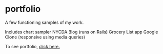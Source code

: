# portfolio

A few functioning samples of my work.

Includes chart sampler
NYCDA Blog (runs on Rails)
Grocery List app
Google Clone (responsive using media queries)

To see portfolio, [click here.](http://herrwagner1680.github.io/portfolio/portfolio.html)
